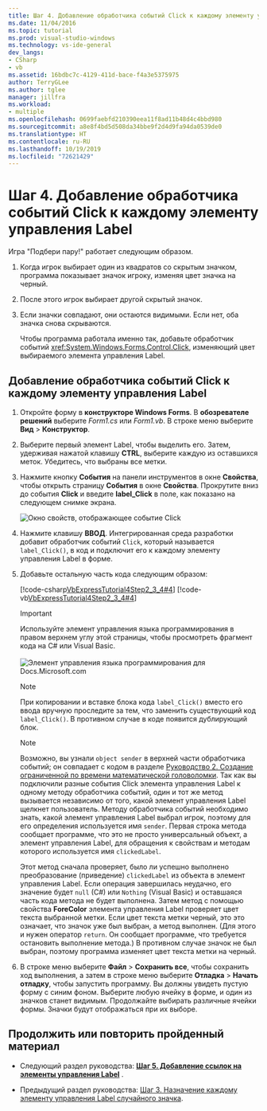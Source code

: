 ```yaml
---
title: Шаг 4. Добавление обработчика событий Click к каждому элементу управления Label
ms.date: 11/04/2016
ms.topic: tutorial
ms.prod: visual-studio-windows
ms.technology: vs-ide-general
dev_langs:
- CSharp
- vb
ms.assetid: 16bdbc7c-4129-411d-bace-f4a3e5375975
author: TerryGLee
ms.author: tglee
manager: jillfra
ms.workload:
- multiple
ms.openlocfilehash: 0699faebfd210390eea11f8ad11b48d4c4bbd980
ms.sourcegitcommit: a8e8f4bd5d508da34bbe9f2d4d9fa94da0539de0
ms.translationtype: HT
ms.contentlocale: ru-RU
ms.lasthandoff: 10/19/2019
ms.locfileid: "72621429"
---
```

# <a name="step-4-add-a-click-event-handler-to-each-label"></a>Шаг 4. Добавление обработчика событий Click к каждому элементу управления Label

Игра "Подбери пару!" работает следующим образом.

1. Когда игрок выбирает один из квадратов со скрытым значком, программа показывает значок игроку, изменяя цвет значка на черный.

2. После этого игрок выбирает другой скрытый значок.

3. Если значки совпадают, они остаются видимыми. Если нет, оба значка снова скрываются.

   Чтобы программа работала именно так, добавьте обработчик событий <xref:System.Windows.Forms.Control.Click>, изменяющий цвет выбираемого элемента управления Label.

## <a name="to-add-a-click-event-handler-to-each-label"></a>Добавление обработчика событий Click к каждому элементу управления Label

1. Откройте форму в **конструкторе Windows Forms**. В **обозревателе решений** выберите *Form1.cs* или *Form1.vb*. В строке меню выберите **Вид** > **Конструктор**.

2. Выберите первый элемент Label, чтобы выделить его. Затем, удерживая нажатой клавишу **CTRL**, выберите каждую из оставшихся меток. Убедитесь, что выбраны все метки.

3. Нажмите кнопку **События** на панели инструментов в окне **Свойства**, чтобы открыть страницу **События** в окне **Свойства**. Прокрутите вниз до события **Click** и введите **label_Click** в поле, как показано на следующем снимке экрана.

     ![Окно свойств, отображающее событие Click](../ide/media/express_labelclick.png)

4. Нажмите клавишу **ВВОД**. Интегрированная среда разработки добавит обработчик событий `Click`, который называется `label_Click()`, в код и подключит его к каждому элементу управления Label в форме.

5. Добавьте остальную часть кода следующим образом:

     [!code-csharp[VbExpressTutorial4Step2_3_4#4](../ide/codesnippet/CSharp/step-4-add-a-click-event-handler-to-each-label_1.cs)]
     [!code-vb[VbExpressTutorial4Step2_3_4#4](../ide/codesnippet/VisualBasic/step-4-add-a-click-event-handler-to-each-label_1.vb)]

     > [!IMPORTANT]
     > Используйте элемент управления языка программирования в правом верхнем углу этой страницы, чтобы просмотреть фрагмент кода на C# или Visual Basic.<br><br>![Элемент управления языка программирования для Docs.Microsoft.com](../ide/media/docs-programming-language-control.png)

    > [!NOTE]
    > При копировании и вставке блока кода `label_Click()` вместо его ввода вручную проследите за тем, что заменить существующий код `label_Click()`. В противном случае в коде появится дублирующий блок.

    > [!NOTE]
    > Возможно, вы узнали `object sender` в верхней части обработчика событий; он совпадает с кодом в разделе [Руководство 2. Создание ограниченной по времени математической головоломки](../ide/tutorial-2-create-a-timed-math-quiz.md). Так как вы подключили разные события Click элемента управления Label к одному методу обработчика событий, один и тот же метод вызывается независимо от того, какой элемент управления Label щелкнет пользователь. Методу обработчика событий необходимо знать, какой элемент управления Label выбрал игрок, поэтому для его определения используется имя `sender`. Первая строка метода сообщает программе, что это не просто универсальный объект, а элемент управления Label, для обращения к свойствам и методам которого используется имя `clickedLabel`.

     Этот метод сначала проверяет, было ли успешно выполнено преобразование (приведение) `clickedLabel` из объекта в элемент управления Label. Если операция завершилась неудачно, его значение будет `null` (C#) или `Nothing` (Visual Basic) и оставшаяся часть кода метода не будет выполнена. Затем метод с помощью свойства **ForeColor** элемента управления Label проверяет цвет текста выбранной метки. Если цвет текста метки черный, это это означает, что значок уже был выбран, а метод выполнен. (Для этого и нужен оператор `return`. Он сообщает программе, что требуется остановить выполнение метода.) В противном случае значок не был выбран, поэтому программа изменяет цвет текста метки на черный.

6. В строке меню выберите **Файл** > **Сохранить все**, чтобы сохранить ход выполнения, а затем в строке меню выберите **Отладка** > **Начать отладку**, чтобы запустить программу. Вы должны увидеть пустую форму с синим фоном. Выберите любую ячейку в форме, и один из значков станет видимым. Продолжайте выбирать различные ячейки формы. Значки будут отображаться при их выборе.

## <a name="to-continue-or-review"></a>Продолжить или повторить пройденный материал

- Следующий раздел руководства: **[Шаг 5. Добавление ссылок на элементы управления Label](../ide/step-5-add-label-references.md)** .

- Предыдущий раздел руководства: [Шаг 3. Назначение каждому элементу управления Label случайного значка](../ide/step-3-assign-a-random-icon-to-each-label.md).
